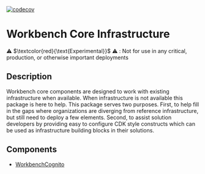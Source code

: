 [![codecov](https://codecov.io/github/aws-solutions/solution-spark-on-aws/branch/develop/graph/badge.svg?flag=workbench-core-infrastructure)](https://app.codecov.io/github/aws-solutions/solution-spark-on-aws/tree/codecov)

# Workbench Core Infrastructure

⚠️ $\textcolor{red}{\text{Experimental}}$ ⚠️ : Not for use in any critical, production, or otherwise important deployments

## Description

Workbench core components are designed to work with existing infrastructure when available. When infrastructure is not available this package is here to help. This package serves two purposes. First, to help fill in the gaps where organizations are diverging from reference infrastructure, but still need to deploy a few elements. Second, to assist solution developers by providing easy to configure CDK style constructs which can be used as infrastructure building blocks in their solutions.

## Components

- [WorkbenchCognito](./docs/workbenchCognito.md)
